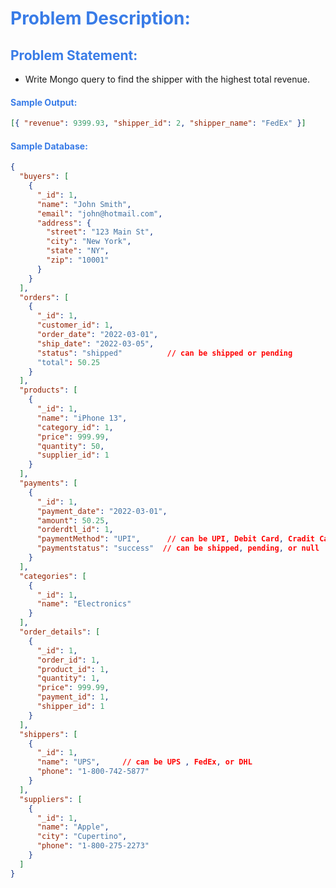 <h1 style="color:#397ce7">Problem Description:</h1>

<h2 style="color:#397ce7">Problem Statement:</h2>

- Write Mongo query to find the shipper with the highest total revenue.

<h4 style="color:#397ce7">Sample Output:</h4>

```json
[{ "revenue": 9399.93, "shipper_id": 2, "shipper_name": "FedEx" }]
```

<h4 style="color:#397ce7">Sample Database:</h4>

```json
{
  "buyers": [
    {
      "_id": 1,
      "name": "John Smith",
      "email": "john@hotmail.com",
      "address": {
        "street": "123 Main St",
        "city": "New York",
        "state": "NY",
        "zip": "10001"
      }
    }
  ],
  "orders": [
    {
      "_id": 1,
      "customer_id": 1,
      "order_date": "2022-03-01",
      "ship_date": "2022-03-05",
      "status": "shipped"          // can be shipped or pending
      "total": 50.25
    }
  ],
  "products": [
    {
      "_id": 1,
      "name": "iPhone 13",
      "category_id": 1,
      "price": 999.99,
      "quantity": 50,
      "supplier_id": 1
    }
  ],
  "payments": [
    {
      "_id": 1,
      "payment_date": "2022-03-01",
      "amount": 50.25,
      "orderdtl_id": 1,
      "paymentMethod": "UPI",      // can be UPI, Debit Card, Cradit Card, COD or net banking
      "paymentstatus": "success"  // can be shipped, pending, or null
    }
  ],
  "categories": [
    {
      "_id": 1,
      "name": "Electronics"
    }
  ],
  "order_details": [
    {
      "_id": 1,
      "order_id": 1,
      "product_id": 1,
      "quantity": 1,
      "price": 999.99,
      "payment_id": 1,
      "shipper_id": 1
    }
  ],
  "shippers": [
    {
      "_id": 1,
      "name": "UPS",     // can be UPS , FedEx, or DHL
      "phone": "1-800-742-5877"
    }
  ],
  "suppliers": [
    {
      "_id": 1,
      "name": "Apple",
      "city": "Cupertino",
      "phone": "1-800-275-2273"
    }
  ]
}
```

